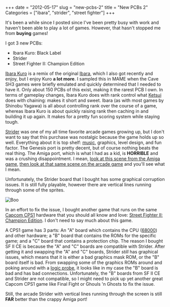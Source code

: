 +++
date = "2012-05-17"
slug = "new-pcbs-2"
title = "New PCBs 2"
Categories = ["ibara", "strider", "street fighter"]
+++

It's been a while since I posted since I've been pretty busy with work and haven't been able to play a lot of games. However, that hasn't stopped me from **buying** games!

I got 3 new PCBs:

* Ibara Kuro: Black Label
* Strider
* Street Fighter II: Champion Edition



[Ibara Kuro](http://en.wikipedia.org/wiki/Ibara_%28video_game%29#Ibara_Kuro:_Black_Label) is a remix of the original [Ibara](http://en.wikipedia.org/wiki/Ibara_%28arcade_game%29), which I also got recently and enjoy, but I enjoy Kuro **a lot more**. I sampled this in MAME when the Cave SH3 games were briefly emulated and quickly determined that I needed to have it. Only about 150 PCBs of this exist, making it the rarest PCB I own. In terms of gameplay changes, Ibara Kuro does with rank control what [Ketsui](http://en.wikipedia.org/wiki/Ketsui) does with chaining: makes it short and sweet. Ibara (as with most games by Shinobu Yagawa) is all about controlling rank over the course of a game, whereas Ibara Kuro is about quickly raising rank then caching in and building it up again. It makes for a pretty fun scoring system while staying tough. 

[Strider](http://en.wikipedia.org/wiki/Strider_%28arcade_game%29) was one of my all time favorite arcade games growing up, but I don't want to say that this purchase was nostalgic because the game holds up so well. Everything about it is top shelf: [music](http://www.youtube.com/watch?v=n-R4Qyy7AII), graphics, level design, and fun factor. The Genesis port is pretty decent, but of course nothing beats the real thing. The Amiga port, which is what I had as a kid, is **HORRIBLE** and was a crushing disappointment.  I mean, [look at this scene from the Amiga game](http://www.youtube.com/watch?feature=player_detailpage&v=YaTxpPIW1C4#t=215s), [then look at that same scene on the arcade game](http://www.youtube.com/watch?feature=player_detailpage&v=FZwzRRHn53k#t=231s) and you'll see what I mean.

Unfortunately, the Strider board that I bought has some graphical corruption issues. It is still fully playable, however there are vertical lines running through some of the sprites.

![Boo](http://farm8.staticflickr.com/7042/6879775386_4a3c895b20.jpg)

In an effort to fix the issue, I bought another game that runs on the same [Capcom CPS1](http://en.wikipedia.org/wiki/CP_System) hardware that you should all know and love: [Street Fighter II: Champion Edition](http://en.wikipedia.org/wiki/Street_Fighter_II:_Champion_Edition). I don't need to say much about this game.

A CPS1 game has 3 parts: An "A" board which contains the CPU ([68000](http://en.wikipedia.org/wiki/Motorola_68000)) and other hardware; a "B" board that contains the ROMs for the specific game; and a "C" board that contains a protection chip. The reason I bought SF II CE is because the "A" and "C" boards are compatible with Strider.  After getting it and swapping the "A" and "C" boards, Strider _still_ has graphical issues, which means that it is either a bad graphics mask ROM, or the "B" board itself is bad. From swapping some of the graphics ROMs around and poking around with a [logic probe](http://www.amazon.com/Elenco-Electronics-LP-560-Logic-Probe/dp/B000Z9HAP4/ref=sr_1_1?ie=UTF8&qid=1337659715&sr=8-1), it looks like in my case the "B" board is bad and has bad connections.  Unfortunately, the "B" boards from SF II CE and Strider are not compatible, so I might need to pick up yet another great Capcom CPS1 game like Final Fight or Ghouls 'n Ghosts to fix the issue.

Still, the arcade Strider with vertical lines running through the screen is still **FAR** better than the crappy Amiga port!
